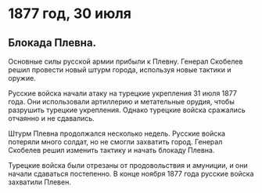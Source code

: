 # 1877 год, 30 июля
## Блокада Плевна.
Основные силы русской армии прибыли к Плевну. Генерал Скобелев решил провести новый штурм города, используя новые тактики и оружие.

Русские войска начали атаку на турецкие укрепления 31 июля 1877 года. Они использовали артиллерию и метательные орудия, чтобы разрушить турецкие укрепления. Однако турецкие войска сражались отчаянно и не сдавались.

Штурм Плевна продолжался несколько недель. Русские войска потеряли много солдат, но не смогли захватить город. Генерал Скобелев решил изменить тактику и начать блокаду Плевна.

Турецкие войска были отрезаны от продовольствия и амуниции, и они начали сдаваться постепенно. В конце ноября 1877 года русские войска захватили Плевен.